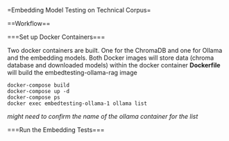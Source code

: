 =Embedding Model Testing on Technical Corpus=

==Workflow==

===Set up Docker Containers===

Two docker containers are built.  One for the ChromaDB and one for Ollama and the embedding models.
Both Docker images will store data (chroma database and downloaded models) within the docker container
**Dockerfile** will build the embedtesting-ollama-rag image

```
docker-compose build
docker-compose up -d
docker-compose ps
docker exec embedtesting-ollama-1 ollama list
```
*might need to confirm the name of the ollama container for the list*

===Run the Embedding Tests===




